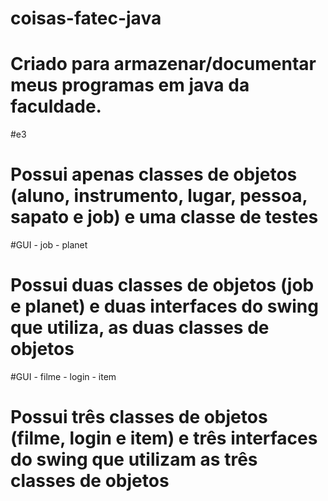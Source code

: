 # coisas-fatec-java

Criado para armazenar/documentar meus programas em java da faculdade.
==========
#e3

Possui apenas classes de objetos (aluno, instrumento, lugar, pessoa, sapato e job) e uma classe de testes
==========
#GUI - job - planet

Possui duas classes de objetos (job e planet) e duas interfaces do swing que utiliza, as duas classes de objetos
==========
#GUI - filme - login - item

Possui três classes de objetos (filme, login e item) e três interfaces do swing que utilizam as três classes de objetos
=========
